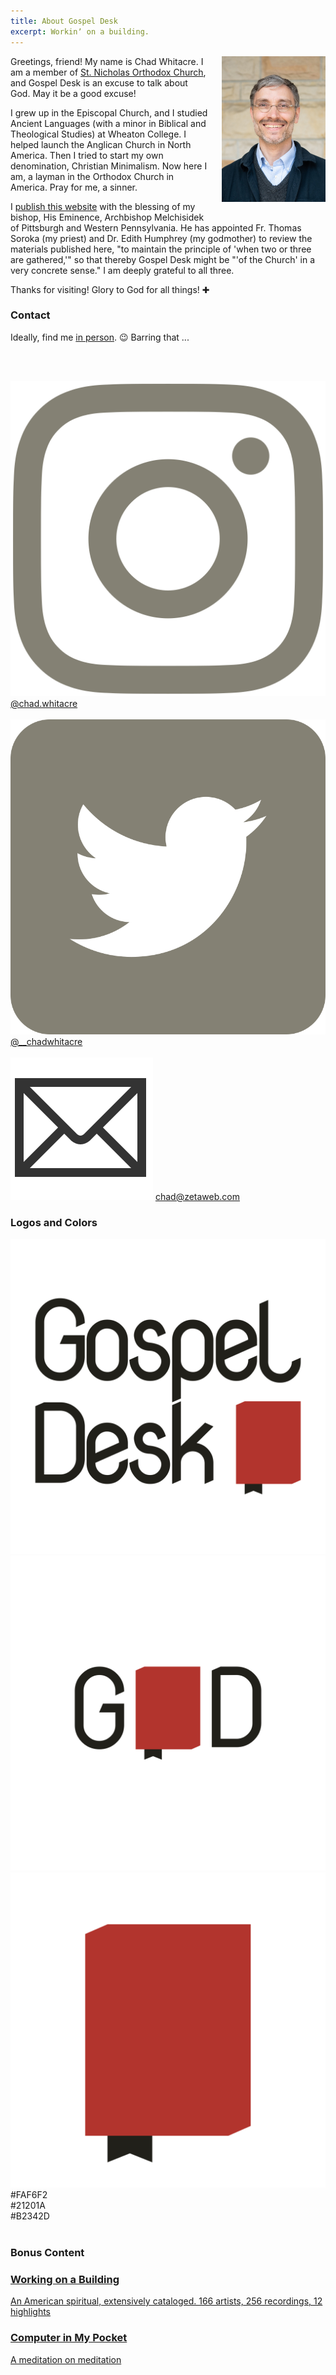 ```yaml
---
title: About Gospel Desk
excerpt: Workinʼ on a building.
---
```


<a href="chadwhitacre.jpg"><img src="chadwhitacre.small.jpg" style="float: right; margin: 0 0 20px 20px; width: 33%;"></a>

<p style="text-indent: 0;">Greetings, friend! My name is Chad Whitacre. I am a
member of <a href="https://orthodoxpittsburgh.org">St.  Nicholas Orthodox
Church</a>, and Gospel Desk is an excuse to talk about God. May it be a good
excuse!</p>

I grew up in the Episcopal Church, and I studied Ancient Languages (with a
minor in Biblical and Theological Studies) at Wheaton College. I helped launch
the Anglican Church in North America. Then I tried to start my own
denomination, Christian Minimalism. Now here I am, a layman in the Orthodox
Church in America. Pray for me, a sinner.

I [publish this website](/2024/welcome-to-gospel-desk/) with the blessing of my
bishop, His Eminence, Archbishop Melchisidek of Pittsburgh and Western
Pennsylvania. He has appointed Fr. Thomas Soroka (my priest) and Dr. Edith
Humphrey (my godmother) to review the materials published here, "to maintain
the principle of 'when two or three are gathered,'" so that thereby Gospel Desk
might be "'of the Church' in a very concrete sense." I am deeply grateful to
all three.

Thanks for visiting! Glory to God for all things! ✚


### Contact

<div>

  Ideally, find me <a
    href="https://www.orthodoxpittsburgh.org/parishcalendar">in person</a>. 😉 Barring that ...

  <br><br>

  <img src="/assets/images/social-icon-instagram.svg" class="social-icon">
  <a href="https://www.instagram.com/chad.whitacre/">
    @chad.whitacre
  </a>
  <br><br>
  <img src="/assets/images/social-icon-twitter.svg" class="social-icon">
  <a href="https://twitter.com/__chadwhitacre">
    @__chadwhitacre
  </a>
  <br><br>
  <img src="/assets/images/social-icon-email.svg" class="social-icon">
  <a href="mailto:chad@zetaweb.com">chad@zetaweb.com</a>
</div>

### Logos and Colors

<style>
  article .assets a {
    display: block;
    float: left;
    margin: 12pt 5% 5% 0;
    width: 30%;
    border: 1px solid #21201A;
    background: url("checked.webp");
    background-size: cover;
  }
  article .assets a:last-of-type {
    margin-right: 0;
  }
  article .assets a img {
    margin: 0;
    width: 100%;
  }
  article .assets .color {
    font: normal 12pt/12pt monospace;
    padding: 12pt 0;
    text-align: center;
  }
</style>

<div class="assets">
  <a href="gospel-desk-logo.svg" class="brand-asset"><img src="gospel-desk-logo.svg"></a>
  <a href="gospel-desk-compact.svg" class="brand-asset"><img src="gospel-desk-compact.svg"></a>
  <a href="gospel-desk-icon.svg" class="brand-asset"><img src="gospel-desk-icon.svg"></a>
</div>

<div class="clear"></div>

<style>
  article .assets .white { background: #FAF6F2; border: 1px solid #21201A; }
  article .assets .black { background: #21201A; color: #DADBD2; }
  article .assets .red   { background: #B2342D; color: #DADBD2; }
</style>

<div class="assets">
  <div class="color white">#FAF6F2</div>
  <div class="color black">#21201A</div>
  <div class="color red">#B2342D</div>
</div>

<br>

### Bonus Content

<div class="post-listing">
  <a class="post" href="/working-on-a-building/">
    <h3>Working on a Building</h3>
    <div class="excerpt">
      An American spiritual, extensively cataloged.
      166 artists, 256 recordings, 12 highlights
    </div>
  </a>
  <a class="post" href="https://www.youtube.com/watch?v=op-G-1JuXOg">
    <h3>Computer in My Pocket</h3>
    <div class="excerpt">
    A meditation on meditation
    </div>
  </a>
</div>
